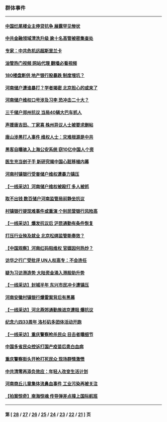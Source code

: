 ### 群体事件
---
#### [中国烂尾楼业主停贷抗争 展露罕见惨状](../../pages/ncid279/n13787794.md?07282045) 
#### [中共金融领域清洗升级 逾十名高管被密集查处](../../pages/ncid279/n13782694.md?07282045) 
#### [专家：中共危机远超斯里兰卡](../../pages/ncid279/n13782248.md?07282045) 
#### [油管热门视频 网站代理 翻墙必看视频](http://209.222.30.114:81/youtube.html?07282045)
#### [180楼盘断供 地产银行股暴跌 制度埋坑？](../../pages/ncid279/n13780778.md?07282045) 
#### [河南储户遭谁暴打？学者揭密 北京担心的或来了](../../pages/ncid279/n13779407.md?07282045) 
#### [河南储户维权口号涉及习李 恐冲击二十大？](../../pages/ncid279/n13778148.md?07282045) 
#### [三千储户郑州抗议 当局40辆大巴车抓人](../../pages/ncid279/n13777593.md?07282045) 
#### [声援唐吉田、丁家喜 株州异议人士被要求删帖](../../pages/ncid279/n13775534.md?07282045) 
#### [唐山涉黑打人事件 维权人士：灾难根源是中共](../../pages/ncid279/n13773534.md?07282045) 
#### [黑客自曝骇入上海公安系统 窃10亿中国人个资](../../pages/ncid279/n13773395.md?07282045) 
#### [医生充当刽子手 新研究揭中国心脏移植内幕](../../pages/ncid279/n13772291.md?07282045) 
#### [河南村镇银行受害储户维权遭暴力镇压](../../pages/ncid279/n13770841.md?07282045) 
#### [【一线采访】河南储户维权被殴打 多人被抓](../../pages/ncid279/n13768629.md?07282045) 
#### [取不出钱 数百储户河南监管局前静坐抗议](../../pages/ncid279/n13767198.md?07282045) 
#### [村镇银行提现难事件或重演 个别民营银行风险高](../../pages/ncid279/n13764495.md?07282045) 
#### [【一线采访】爆发抗议后 沪昆通勤有条件恢复](../../pages/ncid279/n13763504.md?07282045) 
#### [打压行业殃及就业 北京松绑监管能奏效？](../../pages/ncid279/n13761130.md?07282045) 
#### [【中国观察】河南红码阻维权 官媒因何热炒？](../../pages/ncid279/n13760146.md?07282045) 
#### [访华之行广受批评 UN人权高专：不会连任](../../pages/ncid279/n13758655.md?07282045) 
#### [疑为习访港造势 大陆资金涌入港股助升势](../../pages/ncid279/n13756127.md?07282045) 
#### [【一线采访】封城半年 东兴市民冲卡遭镇压](../../pages/ncid279/n13754277.md?07282045) 
#### [河南安徽村镇银行爆雷案背后有黑幕](../../pages/ncid279/n13754230.md?07282045) 
#### [【一线采访】河北燕郊通勤族进京遭阻 爆抗议](../../pages/ncid279/n13749999.md?07282045) 
#### [纪念六四33周年 洛杉矶多团体活动开跑](../../pages/ncid279/n13749760.md?07282045) 
#### [【一线采访】重庆警察枪杀民众 目击者曝细节](../../pages/ncid279/n13749360.md?07282045) 
#### [中国多省民众控诉打国产疫苗后患白血病](../../pages/ncid279/n13748740.md?07282045) 
#### [重庆警察街头开枪打死民众 现场群情激愤](../../pages/ncid279/n13749070.md?07282045) 
#### [中共清零再添负效应：年轻人改变生活计划](../../pages/ncid279/n13748102.md?07282045) 
#### [河南商丘儿童集体流鼻血事件 工业污染再被关注](../../pages/ncid279/n13747065.md?07282045) 
#### [【拍案惊奇】南海惊魂 传导弹差点撞上国际航班](../../pages/ncid279/n13746784.md?07282045) 

---
#### 第 [ [28](./28.md?07282045) / [27](./27.md?07282045) / [26](./26.md?07282045) / [25](./25.md?07282045) / [24](./24.md?07282045) / [23](./23.md?07282045) / [22](./22.md?07282045) / [21](./21.md?07282045) ] 页
